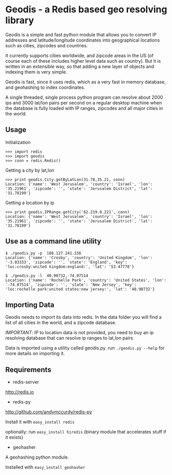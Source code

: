# Geodis - a Redis based geo resolving library

Geodis is a simple and fast python module that allows you to convert IP addresses and latitude/longitude coordinates into geographical locations such as cities, zipcodes and countries.

It currently supports cities worldwide, and zipcode areas in the US (of course each of these includes higher level data such as country). But it is written in an extensible way, so that adding a new layer of objects and indexing them is very simple.

Geodis is fast, since it uses redis, which as a very fast in memory database, and geohashing to index coordinates.

A single threaded, single process python program can resolve about 2000 ips and 3000 lat/lon pairs per second on a regular desktop machine when the database is fully loaded with IP ranges, zipcodes and all major cities in the world.


## Usage

Initialization
```
>>> import redis
>>> import geodis
>>> conn = redis.Redis()
```

Getting a city by lat,lon
```
>>> print geodis.City.getByLatLon(31.78,35.21, conn)
Location: {'name': 'West Jerusalem', 'country': 'Israel', 'lon': '35.21961', 'zipcode': '', 'state': 'Jerusalem District', 'lat': '31.78199'}
```

Getting a location by ip
```
>>> print geodis.IPRange.getCity('62.219.0.221', conn)
Location: {'name': 'West Jerusalem', 'country': 'Israel', 'lon': '35.21961', 'zipcode': '', 'state': 'Jerusalem District', 'lat': '31.78199'}
```

## Use as a command line utility

```
$ ./geodis.py -p  188.127.241.156
Location: {'name': 'Crosby', 'country': 'United Kingdom', 'lon': '-3.03333', 'zipcode': '', 'state': 'England', 'key': 'loc:crosby:united kingdom:england:', 'lat': '53.47778'}

$ ./geodis.py -l  40.90732,-74.07514
Location: {'name': 'Rochelle Park', 'country': 'United States', 'lon': '-74.07514', 'zipcode': '', 'state': 'New Jersey', 'key': 'loc:rochelle park:united states:new jersey:', 'lat': '40.90732'}
```

## Importing Data

Geodis needs to import its data into redis.
In the data folder you will find a list of all cities in the world, and a zipcode database.

*IMPORTANT*: IP to location data is not provided, you need to buy an ip resolving database that can resolve ip ranges to lat,lon pairs

Data is imported using a utility called geodis.py. run `./geodis.py --help` for more details on importing it.


## Requirements

* redis-server

http://redis.io

* redis-py

http://github.com/andymccurdy/redis-py

Install it with `easy_install redis`

optionally: run `easy_install hiredis` (binary module that accelerates stuff if it exists)

* geohasher

A geohashing python module.

Installed with `easy_install geohasher`
